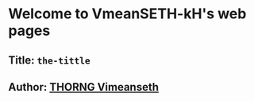 # Welcome to VmeanSETH-kH's web pages

## Title: **`the-tittle`**
## Author: [**THORNG Vimeanseth**](https://vimeanseththorng.github.io/)